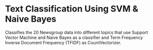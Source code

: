 # Text Classification Using SVM & Naive Bayes
Classifies the 20 Newsgroup data into different topics that use Support Vector Machine and Naive Bayes as a classifier
and Term Frequency Inverse Document Frequency (TFIDF) as CountVectorizer.
